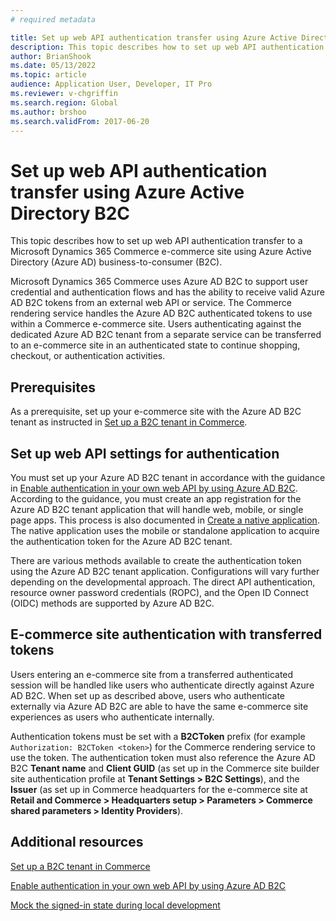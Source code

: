 ```yaml
---
# required metadata

title: Set up web API authentication transfer using Azure Active Directory B2C
description: This topic describes how to set up web API authentication transfer to a Microsoft Dynamics 365 Commerce e-commerce site using Azure Active Directory (Azure AD) business-to-consumer (B2C).
author: BrianShook
ms.date: 05/13/2022
ms.topic: article
audience: Application User, Developer, IT Pro
ms.reviewer: v-chgriffin
ms.search.region: Global
ms.author: brshoo
ms.search.validFrom: 2017-06-20
---
```


# Set up web API authentication transfer using Azure Active Directory B2C

This topic describes how to set up web API authentication transfer to a Microsoft Dynamics 365 Commerce e-commerce site using Azure Active Directory (Azure AD) business-to-consumer (B2C). 

Microsoft Dynamics 365 Commerce uses Azure AD B2C to support user credential and authentication flows and has the ability to receive valid Azure AD B2C tokens from an external web API or service. The Commerce rendering service handles the Azure AD B2C authenticated tokens to use within a Commerce e-commerce site. Users authenticating against the dedicated Azure AD B2C tenant from a separate service can be transferred to an e-commerce site in an authenticated state to continue shopping, checkout, or authentication activities.

## Prerequisites

As a prerequisite, set up your e-commerce site with the Azure AD B2C tenant as instructed in [Set up a B2C tenant in Commerce](../set-up-b2c-tenant.md).

## Set up web API settings for authentication

You must set up your Azure AD B2C tenant in accordance with the guidance in [Enable authentication in your own web API by using Azure AD B2C](/azure/active-directory-b2c/enable-authentication-web-api). According to the guidance, you must create an app registration for the Azure AD B2C tenant application that will handle web, mobile, or single page apps. This process is also documented in [Create a native application](mock-sign-in.md#create-a-native-application). The native application uses the mobile or standalone application to acquire the authentication token for the Azure AD B2C tenant.

There are various methods available to create the authentication token using the Azure AD B2C tenant application. Configurations will vary further depending on the developmental approach. The direct API authentication, resource owner password credentials (ROPC), and the Open ID Connect (OIDC) methods are supported by Azure AD B2C. 

## E-commerce site authentication with transferred tokens

Users entering an e-commerce site from a transferred authenticated session will be handled like users who authenticate directly against Azure AD B2C. When set up as described above, users who authenticate externally via Azure AD B2C are able to have the same e-commerce site experiences as users who authenticate internally.

Authentication tokens must be set with a **B2CToken** prefix (for example `Authorization: B2CToken <token>`) for the Commerce rendering service to use the token. The authentication token must also reference the Azure AD B2C **Tenant name** and **Client GUID** (as set up in the Commerce site builder site authentication profile at **Tenant Settings \> B2C Settings**), and the **Issuer** (as set up in Commerce headquarters for the e-commerce site at **Retail and Commerce \> Headquarters setup \> Parameters \> Commerce shared parameters \> Identity Providers**). 

## Additional resources

[Set up a B2C tenant in Commerce](../set-up-b2c-tenant.md)

[Enable authentication in your own web API by using Azure AD B2C](/azure/active-directory-b2c/enable-authentication-web-api)

[Mock the signed-in state during local development](mock-sign-in.md)
